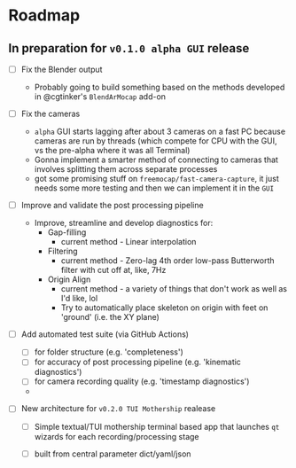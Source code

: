 # Roadmap 

## In preparation for `v0.1.0 alpha GUI` release 
- [ ] Fix the Blender output
    - Probably going to build something based on the methods developed in @cgtinker's `BlendArMocap` add-on

- [ ] Fix the cameras
    - `alpha` GUI starts lagging after about 3 cameras on a fast PC because cameras are run by threads (which compete for CPU with the GUI, vs the pre-alpha where it was all Terminal)
    - Gonna implement a smarter method of connecting to cameras that involves splitting them across separate processes
    - got some promising stuff on `freemocap/fast-camera-capture`, it just needs some more testing and then we can implement it in the `GUI`
- [ ] Improve and validate the post processing pipeline
    - Improve, streamline and develop diagnostics for: 
        - Gap-filling 
            - current method - Linear interpolation
        - Filtering 
            - current method - Zero-lag 4th order low-pass Butterworth filter with cut off at, like, 7Hz
        - Origin Align 
            - current method - a variety of things that don't work as well as I'd like, lol
            - Try to automatically place skeleton on origin with feet on 'ground' (i.e. the XY plane)            
- [ ] Add automated test suite (via GitHub Actions)
    - [ ] for folder structure (e.g. 'completeness')
    - [ ] for accuracy of post processing pipeline (e.g. 'kinematic diagnostics')
    - [ ] for camera recording quality (e.g. 'timestamp diagnostics')
    - 
- [ ] New architecture for `v0.2.0 TUI Mothership` realease
    - [ ] Simple textual/TUI mothership terminal based app that launches `qt` wizards for each recording/processing stage
    - [ ] built from central parameter dict/yaml/json

